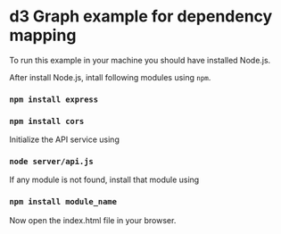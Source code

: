 # d3 Graph example for dependency mapping

To run this example in your machine you should have installed Node.js.

After install Node.js, intall following modules using `npm`.

### `npm install express`

### `npm install cors`

Initialize the API service using

### `node server/api.js`

If any module is not found, install that module using

### `npm install module_name`

Now open the index.html file in your browser.
